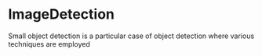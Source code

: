 # ImageDetection
Small object detection is a particular case of object detection where various techniques are employed

